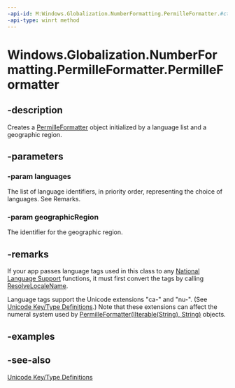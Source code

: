 ```yaml
---
-api-id: M:Windows.Globalization.NumberFormatting.PermilleFormatter.#ctor(Windows.Foundation.Collections.IIterable{System.String},System.String)
-api-type: winrt method
---
```


<!-- Method syntax
public PermilleFormatter(Windows.Foundation.Collections.IIterable<System.String> languages, System.String geographicRegion)
-->

# Windows.Globalization.NumberFormatting.PermilleFormatter.PermilleFormatter

## -description

Creates a [PermilleFormatter](permilleformatter.md) object initialized by a language list and a geographic region.

## -parameters

### -param languages

The list of language identifiers, in priority order, representing the choice of languages. See Remarks.

### -param geographicRegion

The identifier for the geographic region.

## -remarks

If your app passes language tags used in this class to any [National Language Support](/windows/desktop/Intl/national-language-support) functions, it must first convert the tags by calling [ResolveLocaleName](/windows/desktop/api/winnls/nf-winnls-resolvelocalename).

Language tags support the Unicode extensions "ca-" and "nu-". (See [Unicode Key/Type Definitions](https://www.unicode.org/reports/tr35/#Key_Type_Definitions).) Note that these extensions can affect the numeral system used by [PermilleFormatter(IIterable(String), String)](permilleformatter_permilleformatter_177128098.md) objects.

## -examples

## -see-also

[Unicode Key/Type Definitions](https://www.unicode.org/reports/tr35/#Key_Type_Definitions)
